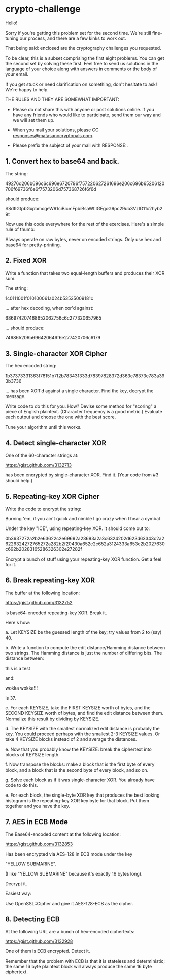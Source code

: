 # crypto-challenge

Hello!

Sorry if you're getting this problem set for the second time. We're
still fine-tuning our process, and there are a few kinks to work out.

That being said: enclosed are the cryptography challenges you
requested.

To be clear, this is a subset comprising the first eight problems. You
can get the second set by solving these first. Feel free to send us
solutions in the language of your choice along with answers in
comments or the body of your email.

If you get stuck or need clarification on something, don't hesitate to
ask! We're happy to help.

THE RULES AND THEY ARE SOMEWHAT IMPORTANT:

* Please do not share this with anyone or post solutions online. If you
have any friends who would like to participate, send them our way and
we will set them up.

* When you mail your solutions, please CC responses@matasanocryptopals.com.

* Please prefix the subject of your mail with RESPONSE:.

## 1. Convert hex to base64 and back.

The string:

49276d206b696c6c696e6720796f757220627261696e206c696b65206120706f69736f6e6f7573206d757368726f6f6d

should produce:

SSdtIGtpbGxpbmcgeW91ciBicmFpbiBsaWtlIGEgcG9pc29ub3VzIG11c2hyb29t

Now use this code everywhere for the rest of the exercises. Here's a
simple rule of thumb:

Always operate on raw bytes, never on encoded strings. Only use hex
and base64 for pretty-printing.

## 2. Fixed XOR

Write a function that takes two equal-length buffers and produces
their XOR sum.

The string:

1c0111001f010100061a024b53535009181c

... after hex decoding, when xor'd against:

686974207468652062756c6c277320657965

... should produce:

746865206b696420646f6e277420706c6179

## 3. Single-character XOR Cipher

The hex encoded string:

1b37373331363f78151b7f2b783431333d78397828372d363c78373e783a393b3736

... has been XOR'd against a single character. Find the key, decrypt
the message.

Write code to do this for you. How? Devise some method for "scoring" a
piece of English plaintext. (Character frequency is a good metric.)
Evaluate each output and choose the one with the best score.

Tune your algorithm until this works.

## 4. Detect single-character XOR

One of the 60-character strings at:

https://gist.github.com/3132713

has been encrypted by single-character XOR. Find it. (Your code from
\#3 should help.)

## 5. Repeating-key XOR Cipher

Write the code to encrypt the string:

Burning 'em, if you ain't quick and nimble
I go crazy when I hear a cymbal

Under the key "ICE", using repeating-key XOR. It should come out to:

0b3637272a2b2e63622c2e69692a23693a2a3c6324202d623d63343c2a26226324272765272a282b2f20430a652e2c652a3124333a653e2b2027630c692b20283165286326302e27282f

Encrypt a bunch of stuff using your repeating-key XOR function. Get a
feel for it.

## 6. Break repeating-key XOR

The buffer at the following location:

https://gist.github.com/3132752

is base64-encoded repeating-key XOR. Break it.

Here's how:

a. Let KEYSIZE be the guessed length of the key; try values from 2 to
(say) 40.

b. Write a function to compute the edit distance/Hamming distance
between two strings. The Hamming distance is just the number of
differing bits. The distance between:

this is a test

and:

wokka wokka!!!

is 37.

c. For each KEYSIZE, take the FIRST KEYSIZE worth of bytes, and the
SECOND KEYSIZE worth of bytes, and find the edit distance between
them. Normalize this result by dividing by KEYSIZE.

d. The KEYSIZE with the smallest normalized edit distance is probably
the key. You could proceed perhaps with the smallest 2-3 KEYSIZE
values. Or take 4 KEYSIZE blocks instead of 2 and average the
distances.

e. Now that you probably know the KEYSIZE: break the ciphertext into
blocks of KEYSIZE length.

f. Now transpose the blocks: make a block that is the first byte of
every block, and a block that is the second byte of every block, and
so on.

g. Solve each block as if it was single-character XOR. You already
have code to do this.

e. For each block, the single-byte XOR key that produces the best
looking histogram is the repeating-key XOR key byte for that
block. Put them together and you have the key.

## 7. AES in ECB Mode

The Base64-encoded content at the following location:

https://gist.github.com/3132853

Has been encrypted via AES-128 in ECB mode under the key

"YELLOW SUBMARINE".

(I like "YELLOW SUBMARINE" because it's exactly 16 bytes long).

Decrypt it.

Easiest way:

Use OpenSSL::Cipher and give it AES-128-ECB as the cipher.

## 8. Detecting ECB

At the following URL are a bunch of hex-encoded ciphertexts:

https://gist.github.com/3132928

One of them is ECB encrypted. Detect it.

Remember that the problem with ECB is that it is stateless and
deterministic; the same 16 byte plaintext block will always produce
the same 16 byte ciphertext.